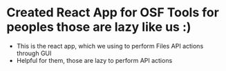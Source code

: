 # Created React App for OSF Tools for peoples those are lazy like us :)

* This is the react app, which we using to perform Files API actions through GUI 
* Helpful for them, those are lazy to perform API actions

